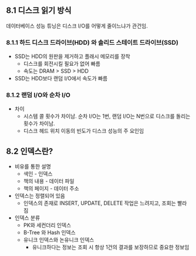 ## 8.1 디스크 읽기 방식

데이터베이스 성능 튜닝은 디스크 I/O를 어떻게 줄이느냐가 관건임.

### 8.1.1 하드 디스크 드라이브(HDD) 와 솔리드 스테이트 드라이브(SSD)

- SSD는 HDD의 원판을 제거하고 플래시 메모리를 장착
    - 디스크를 회전시킬 필요가 없어 빠름
    - 속도는 DRAM > SSD  > HDD
- SSD는 HDD보다 랜덤 I/O에서 속도가 빠름

### 8.1.2 랜덤 I/O와 순차 I/O

- 차이
    - 시스템 콜 횟수가 차이남. 순차 I/O는 1번, 랜덤 I/O는 N번으로 디스크를 돌리는 횟수가 차이남.
    - 디스크 헤드 위치 이동의 빈도가 디스크 성능의 주 요인임

## 8.2 인덱스란?

- 비유를 통한 설명
    - 색인 - 인덱스
    - 책의 내용 - 데이터 파일
    - 책의 페이지 - 데이터 주소
- 인덱스는 정렬되어 있음
    - 인덱스의 존재로 INSERT, UPDATE, DELETE 작업은 느려지고, 조회는 빨라짐
- 인덱스 분류
    - PK와 세컨더리 인덱스
    - B-Tree 와 Hash 인덱스
    - 유니크 인덱스와 논유니크 인덱스
        - 유니크하다는 정보는 조회 시 항상 1건의 결과를 보장하므로 중요한 정보임
